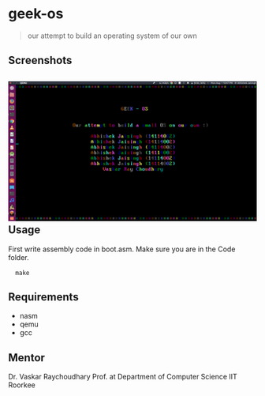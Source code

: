geek-os
==========
> our attempt to build an operating system of our own

Screenshots
-----------
![](images/screenshot1.png)
Usage
-----
First write assembly code in boot.asm. Make sure you are in the Code folder.
```
  make
```
Requirements
------------

+ nasm
+ qemu
+ gcc

Mentor
------
Dr. Vaskar Raychoudhary
Prof. at Department of Computer Science
IIT Roorkee
